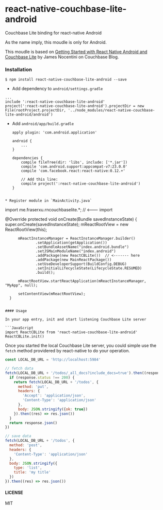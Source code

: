 # react-native-couchbase-lite-android
Couchbase Lite binding for react-native Android

As the name imply, this moudle is only for Android.

This moudle is based on [Getting Started with React Native Android and Couchbase Lite](http://blog.couchbase.com/2015/november/getting-started-with-react-native-android-and-couchbase-lite) by James Nocentini on Couchbase Blog.

### Installation

```
$ npm install react-native-couchbase-lite-android --save
```

* Add dependency to `android/settings.gradle`
```
...
include ':react-native-couchbase-lite-android'
project(':react-native-couchbase-lite-android').projectDir = new File(rootProject.projectDir, '../node_modules/react-native-couchbase-lite-android/android')
```

* Add `android/app/build.gradle`

  ```
  apply plugin: 'com.android.application'

  android {
      ...
  }

  dependencies {
      compile fileTree(dir: 'libs', include: ['*.jar'])
      compile 'com.android.support:appcompat-v7:23.0.0'
      compile 'com.facebook.react:react-native:0.12.+'

      // Add this line:
      compile project(':react-native-couchbase-lite-android')
  }
```

* Register module in `MainActivity.java`

  ```
  import me.fraserxu.rncouchbaselite.*;  // <--- import

  @Override
      protected void onCreate(Bundle savedInstanceState) {
          super.onCreate(savedInstanceState);
          mReactRootView = new ReactRootView(this);

          mReactInstanceManager = ReactInstanceManager.builder()
                  .setApplication(getApplication())
                  .setBundleAssetName("index.android.bundle")
                  .setJSMainModuleName("index.android")
                  .addPackage(new ReactCBLite())  // <------- here
                  .addPackage(new MainReactPackage())
                  .setUseDeveloperSupport(BuildConfig.DEBUG)
                  .setInitialLifecycleState(LifecycleState.RESUMED)
                  .build();

          mReactRootView.startReactApplication(mReactInstanceManager, "MyApp", null);

          setContentView(mReactRootView);
      }
  ```

#### Usage

In your app entry, init and start listening Couchbase Lite server

```JavaScript
import ReactCBLite from 'react-native-couchbase-lite-android'
ReactCBLite.init()
```

Once you started the local Couchbase Lite server, you could simple use the `fetch` method providered by react-native to do your operation.

```JavaScript
const LOCAL_DB_URL = 'http://localhost:5984'

// fetch data
fetch(LOCAL_DB_URL + '/todos/_all_docs?include_docs=true').then((response) => {
  if (response.status !== 200) {
    return fetch(LOCAL_DB_URL + '/todos', {
      method: 'put',
      headers: {
        'Accept': 'application/json',
        'Content-Type': 'application/json'
      },
      body: JSON.stringify({ok: true})
    }).then((res) => res.json())
  }
  return response.json()
})

// save data
fetch(LOCAL_DB_URL + '/todos', {
  method: 'post',
  headers: {
    'Content-Type': 'application/json'
  },
  body: JSON.stringify({
    type: 'list',
    title: 'my title'
  })
}).then((res) => res.json())
```

#### LICENSE
MIT
